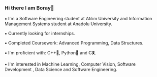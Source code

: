 ### Hi there I am Boray👋

▪ I'm a Software Engineering student at Atılım University and Information Management Systems student at Anadolu University.

▪ Currently looking for internships.

▪ Completed Coursework: Advanced Programming, Data Structures.

▪ I'm proficient with: C++🔷, Python🐍 and C🎗.

▪ I'm interested in Machine Learning, Computer Vision, Software Development , Data Science and Software Engineering.

